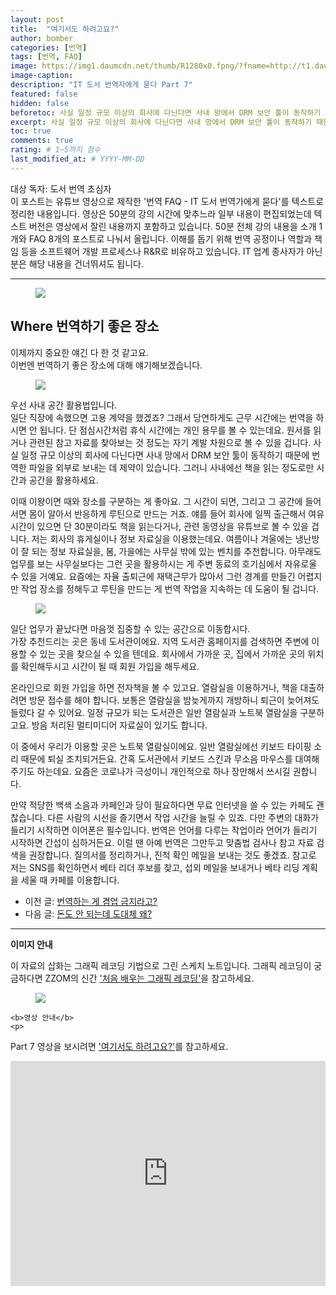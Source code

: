 ```yaml
---
layout: post
title:  "여기서도 하려고요?"
author: bomber
categories: [번역]
tags: [번역, FAQ]
image: https://img1.daumcdn.net/thumb/R1280x0.fpng/?fname=http://t1.daumcdn.net/brunch/service/user/96Gy/image/hOA_WCHe4oQ7vMHFTqJn4HVcleA.png
image-caption: 
description: "IT 도서 번역자에게 묻다 Part 7"
featured: false
hidden: false
beforetoc: 사실 일정 규모 이상의 회사에 다닌다면 사내 망에서 DRM 보안 툴이 동작하기 때문에 번역한 파일을 외부로 보내는 데 제약이 있습니다. 그러니 사내에선 책을 읽는 정도로만 시간과 공간을 활용하세요.
excerpt: 사실 일정 규모 이상의 회사에 다닌다면 사내 망에서 DRM 보안 툴이 동작하기 때문에 번역한 파일을 외부로 보내는 데 제약이 있습니다. 그러니 사내에선 책을 읽는 정도로만 시간과 공간을 활용하세요.
toc: true
comments: true
rating: # 1~5까지 점수
last_modified_at: # YYYY-MM-DD
---
```



<div class="note">
<p>
대상 독자: 도서 번역 초심자<br/>
이 포스트는 유튜브 영상으로 제작한 '번역 FAQ - IT 도서 번역가에게 묻다'를 텍스트로 정리한 내용입니다. 영상은 50분의 강의 시간에 맞추느라 일부 내용이 편집되었는데 텍스트 버전은 영상에서 잘린 내용까지 포함하고 있습니다. 50분 전체 강의 내용을 소개 1개와 FAQ 8개의 포스트로 나눠서 올립니다. 
이해를 돕기 위해 번역 공정이나 역할과 책임 등을 소프트웨어 개발 프로세스나 R&R로 비유하고 있습니다. IT 업계 종사자가 아닌 분은 해당 내용을 건너뛰셔도 됩니다.
</p>
</div>

<hr/>



<figure>
<img class="large" src="https://img1.daumcdn.net/thumb/R1280x0.fpng/?fname=http://t1.daumcdn.net/brunch/service/user/96Gy/image/hZVq-kZreAOJtYtsQYHTu1RRR1o.png" alter="">
<figcaption class="center"></figcaption>
</figure>

## Where 번역하기 좋은 장소

이제까지 중요한 얘긴 다 한 것 같고요.<br/>
이번엔 번역하기 좋은 장소에 대해 얘기해보겠습니다.

<figure>
<img class="large" src="https://img1.daumcdn.net/thumb/R1280x0.fpng/?fname=http://t1.daumcdn.net/brunch/service/user/96Gy/image/_ggHlOfOXqmCyD-1OVFlORyzDX8.png" alter="">
<figcaption class="center"></figcaption>
</figure>

우선 사내 공간 활용법입니다.<br/>
일단 직장에 속했으면 고용 계약을 했겠죠? 그래서 당연하게도 근무 시간에는 번역을 하시면 안 됩니다. 단 점심시간처럼 휴식 시간에는 개인 용무를 볼 수 있는데요. 원서를 읽거나 관련된 참고 자료를 찾아보는 것 정도는 자기 계발 차원으로 볼 수 있을 겁니다. 사실 일정 규모 이상의 회사에 다닌다면 사내 망에서 DRM 보안 툴이 동작하기 때문에 번역한 파일을 외부로 보내는 데 제약이 있습니다. 그러니 사내에선 책을 읽는 정도로만 시간과 공간을 활용하세요.<br/>

이때 이왕이면 때와 장소를 구분하는 게 좋아요. 그 시간이 되면, 그리고 그 공간에 들어서면 몸이 알아서 반응하게 루틴으로 만드는 거죠. 얘를 들어 회사에 일찍 출근해서 여유 시간이 있으면 단 30분이라도 책을 읽는다거나, 관련 동영상을 유튜브로 볼 수 있을 겁니다. 저는 회사의 휴게실이나 정보 자료실을 이용했는데요. 여름이나 겨울에는 냉난방이 잘 되는 정보 자료실을, 봄, 가을에는 사무실 밖에 있는 벤치를 추천합니다. 아무래도 업무를 보는 사무실보다는 그런 곳을 활용하시는 게 주변 동료의 호기심에서 자유로울 수 있을 거예요. 요즘에는 자율 출퇴근에 재택근무가 많아서 그런 경계를 만들긴 어렵지만 작업 장소를 정해두고 루틴을 만드는 게 번역 작업을 지속하는 데 도움이 될 겁니다.

<figure>
<img class="large" src="https://img1.daumcdn.net/thumb/R1280x0.fpng/?fname=http://t1.daumcdn.net/brunch/service/user/96Gy/image/ybkedsA09N1X1vahAY7o0viIhEs.png" alter="">
<figcaption class="center"></figcaption>
</figure>

일단 업무가 끝났다면 마음껏 집중할 수 있는 공간으로 이동합시다.<br/>
가장 추천드리는 곳은 동네 도서관이에요. 지역 도서관 홈페이지를 검색하면 주변에 이용할 수 있는 곳을 찾으실 수 있을 텐데요. 회사에서 가까운 곳, 집에서 가까운 곳의 위치를 확인해두시고 시간이 될 때 회원 가입을 해두세요.<br/>

온라인으로 회원 가입을 하면 전자책을 볼 수 있고요. 열람실을 이용하거나, 책을 대출하려면 방문 접수를 해야 합니다. 보통은 열람실을 밤늦게까지 개방하니 퇴근이 늦어져도 들렀다 갈 수 있어요. 일정 규모가 되는 도서관은 일반 열람실과 노트북 열람실을 구분하고요. 방음 처리된 멀티미디어 자료실이 있기도 합니다.<br/>

이 중에서 우리가 이용할 곳은 노트북 열람실이에요. 일반 열람실에선 키보드 타이핑 소리 때문에 퇴실 조치되거든요. 간혹 도서관에서 키보드 스킨과 무소음 마우스를 대여해주기도 하는데요. 요즘은 코로나가 극성이니 개인적으로 하나 장만해서 쓰시길 권합니다.<br/>

만약 적당한 백색 소음과 카페인과 당이 필요하다면 무료 인터넷을 쓸 수 있는 카페도 괜찮습니다. 다른 사람의 시선을 즐기면서 작업 시간을 늘릴 수 있죠. 다만 주변의 대화가 들리기 시작하면 이어폰은 필수입니다. 번역은 언어를 다루는 작업이라 언어가 들리기 시작하면 간섭이 심하거든요. 이럴 땐 아예 번역은 그만두고 맞춤법 검사나 참고 자료 검색을 권장합니다. 질의서를 정리하거나, 진척 확인 메일을 보내는 것도 좋겠죠. 참고로 저는 SNS를 확인하면서 베타 리더 후보를 찾고, 섭외 메일을 보내거나 베타 리딩 계획을 세울 때 카페를 이용합니다.

<ul>
<li>
이전 글: <a href="{{ site.baseurl }}/faq-07-when" target="_blank">번역하는 게 겸업 금지라고?</a>
</li>
<li>
다음 글: <a href="{{ site.baseurl }}/faq-09-why" target="_blank">돈도 안 되는데 도대체 왜?</a>
</li>
</ul>

<hr/>

<div class="note">
    <b>이미지 안내</b>
    <p>
    이 자료의 삽화는 그래픽 레코딩 기법으로 그린 스케치 노트입니다. 그래픽 레코딩이 궁금하다면 ZZOM의 신간 <a href="http://aladin.kr/p/G4zvf" target="_blank">'처음 배우는 그래픽 레코딩'</a>을 참고하세요.
    </p>
    <figure>
    <img class="large" src="https://img1.daumcdn.net/thumb/R1280x0.fpng/?fname=http://t1.daumcdn.net/brunch/service/user/96Gy/image/qqqnmhAWZxfuZ8twG-cVZh5PVkE.png" alter="">
    </figure>

    <b>영상 안내</b>
    <p>
 Part 7 영상을 보시려면 <a href="https://youtu.be/1PrpBOatYEE" target="_blank">'여기서도 하려고요?'</a>를 참고하세요.
    </p>
    <iframe style="width:100%;" height="360" src="https://www.youtube.com/embed/1PrpBOatYEE?si=FuzltWbUfkdukkrm" frameborder="0" allow="accelerometer; autoplay; clipboard-write; encrypted-media; gyroscope; picture-in-picture; web-share" allowfullscreen></iframe>
</div>